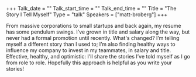 +++
Talk_date = ""
Talk_start_time = ""
Talk_end_time = ""
Title = "The Story I Tell Myself"
Type = "talk"
Speakers = ["matt-broberg"]
+++

From massive corporations to small startups and back again, my resume has some pendulum swings. I’ve grown in title and salary along the way, but never had a formal promotion until recently. What's changed? I’m telling myself a different story than I used to; I’m also finding healthy ways to influence my company to invest in my teammates, in salary and title. Effective, healthy, and optimistic: I'll share the stories I’ve told myself as I go from role to role. Hopefully this approach is helpful as you write your stories!

